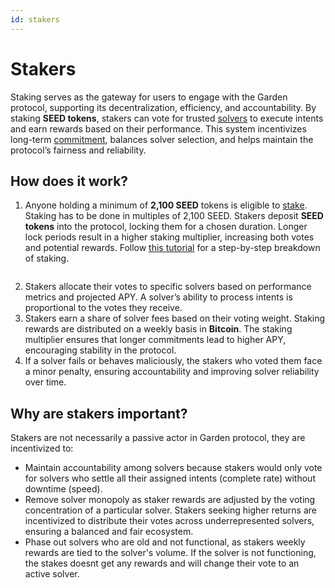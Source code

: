 ```yaml
---
id: stakers
---
```


# Stakers

Staking serves as the gateway for users to engage with the Garden protocol, supporting its decentralization, efficiency, and accountability. By staking **SEED tokens**, stakers can vote for trusted [solvers](Solvers.md) to execute intents and earn rewards based on their performance. This system incentivizes long-term [commitment](https://dune.com/garden_finance/gardenfinance#stake-your-seed), balances solver selection, and helps maintain the protocol’s fairness and reliability.

## How does it work?

1. Anyone holding a minimum of **2,100 SEED** tokens is eligible to [stake](https://app.garden.finance/stake/). Staking has to be done in multiples of 2,100 SEED. Stakers deposit **SEED tokens** into the protocol, locking them for a chosen duration. Longer lock periods result in a higher staking multiplier, increasing both votes and potential rewards. Follow [this tutorial](../../basics/guides/stake/StakeSEED.md) for a step-by-step breakdown of staking.

<figure><img src="/assets/staking.png" alt=""/><figcaption></figcaption></figure>

2. Stakers allocate their votes to specific solvers based on performance metrics and projected APY. A solver’s ability to process intents is proportional to the votes they receive.
3. Stakers earn a share of solver fees based on their voting weight. Staking rewards are distributed on a weekly basis in **Bitcoin**. The staking multiplier ensures that longer commitments lead to higher APY, encouraging stability in the protocol.
4. If a solver fails or behaves maliciously, the stakers who voted them face a minor penalty, ensuring accountability and improving solver reliability over time.

## Why are stakers important?

Stakers are not necessarily a passive actor in Garden protocol, they are incentivized to:

* Maintain accountability among solvers because stakers would only vote for solvers who settle all their assigned intents (complete rate) without downtime (speed).
* Remove solver monopoly as staker rewards are adjusted by the voting concentration of a particular solver. Stakers seeking higher returns are incentivized to distribute their votes across underrepresented solvers, ensuring a balanced and fair ecosystem.
* Phase out solvers who are old and not functional, as stakers weekly rewards are tied to the solver's volume. If the solver is not functioning, the stakes doesnt get any rewards and will change their vote to an active solver.
